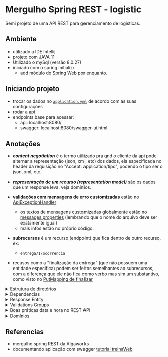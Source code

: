 # Mergulho Spring REST - logistic

Semi projeto de uma API REST para gerenciamento de logisticas.

## Ambiente

- utilizado a IDE Intellij.
- projeto com JAVA 11
- Utilizado o mySql (versão 8.0.27)
- iniciado com o spring initializr
    - add módulo do Spring Web por enquanto.

## Iniciando projeto
- trocar os dados no [`application.yml`](src/main/resources/application.yml) de acordo com as suas configurações
- rodar a api
- endpoints base para acessar:
    - api: localhost:8080/
    - swagger: localhost:8080/swagger-ui.html

## Anotações

- **_content negotiation_** é o termo utilizado pra qnd o cliente da api pode alternar a representação (json, xml, etc)
  dos dados, ela especificada no header da requisição no "Accept: application/tipo", podendo o tipo ser o json, xml,
  etc.


- **_representação de um recurso (representation model)_** são os dados que um response leva. veja dominios.


- **validações com mensagens de erro customizadas** estão
  no [ApiExceptionHandler](src/main/java/com/logisticAlgaworks/logistic/api/exceptionHandler/ApiExceptionHandler.java)
    - os textos de mensagens customizadas globalmente estão
      no [messages.properties](src/main/resources/messages.properties) (lembrando que o nome do arquivo deve ser
      exatamente igual)
    - mais infos estão no próprio código.

- **subrecursos** é um recurso (endpoint) que fica dentro de outro recurso, ex:
    - `entrega/1/ocorrencia`

- recusos como a "finalização da entrega" (que não possuem uma entidade especifica) podem ser feitos semelhantes ao
  subrecursos, com a diferença que ele não fica como verbo mas sim um substantivo, como visto
  no [PutMapping de finalizar](src/main/java/com/logisticAlgaworks/logistic/api/controller/EntregaController.java#L51)

<details>
    <summary>Estrutura de diretórios</summary>

- a estrutura de  `src/main/java` e `src/main/resources` **é relacionado com o maven e não ao Spring Boot**.
    - `src/main/java`
        - é onde ficam os arquivos do projeto em java
    - `src/main/resources`
        - arquivos de configuração e estáticos

- diretório `src/domain` representa a parte de domínio da aplicação nele possui as:
    - regras de negócio
    - models que representam tabelas no BD.
    - requisições de acesso ao BD.
    - exceções que são relacionadas às regras de negócio

- o diretório `src/api` representa a parte que gerencia a aplicação nele possui:
    - diretório para models, mas ele se refere a representation Model, ou seja, models customizadas para que não
      precisemos ficar enviando dados desnecessários ou dados customizados e etc nas respostas de requisições.
    - endpoints da aplicação (controllers)
    - manipuladores de exceções genéricas.

</details>

<details>
    <summary>Dependencias</summary>

### Swagger

- o Swagger serve para documentar a api, de uma forma fácil para acessar os endpoints da aplicação.
- ele foi configurado e customizado
  no [SwaggerConfig](src/main/java/com/logisticAlgaworks/logistic/common/SwaggerConfig.java)
- ele pode ser acessado pelo caminho http://localhost:8080/swagger-ui.html
- Notations para serem utilizadas nos controllers:
    - `@ApiOperation`: descreve o que o endpoint
      realiza. [ClienteController](src/main/java/com/logisticAlgaworks/logistic/api/controller/ClienteController.java)

    - `@ApiModelProperty`: descreve uma propriedade da
      model. [ClienteIdRequest](src/main/java/com/logisticAlgaworks/logistic/api/model/request/ClienteIdRequest.java)

### Lombok

- utilizado para diminuir boilerplate na classe. (os getter e setter na model)
    - na vdd ele apenas faz uma geração automática no diretório target. lá é possível ver que a model possui os getter e
      setters.

### Jackson

- responsável por serializar e desserializar objetos (transfomar em diferentes formatos como xml, json, etc)

### Jakarta

- na dependencia spring data jpa já possui o hibernate que implementa o jakarta persistence (é uma especificação do
  jakarta EE antiga Java EE)

### ModelMapper

- utilizado neste projeto para diminuir o boilerplate do mapeamento de uma model para outra, assim, evitando usar vários
  sets.

- Para utilizar ele é necessário criar um Bean que instância o modelMapper para que fique disponível no contexto do
  Spring, assim ele pode realizar a injeção de dependência.

- existem outras dependencias que realizam essa msm ação. ex: MapStruct, orika,
  etc. [veja as comparações](https://www.baeldung.com/java-performance-mapping-frameworks)

- exemplo utilização (utilizado
  em [EntregaController](src/main/java/com/logisticAlgaworks/logistic/api/controller/EntregaController.java)):

```java
    public class Comparação {
    public String semModelMapper() {
        EntregaResponse entregaResponse = new EntregaResponse();
        entregaResponse.setId(entrega.getId());
        entregaResponse.setNomeCliente(entrega.getCliente().getNome());
        entregaResponse.setDestinatario(new DestinatarioResponse());
        entregaResponse.getDestinatario().setNome(entrega.getDestinatario().getNome());
        entregaResponse.getDestinatario().setComplemento(entrega.getDestinatario().getComplemento());
        entregaResponse.getDestinatario().setLogradouro(entrega.getDestinatario().getLogradouro());
        entregaResponse.getDestinatario().setBairro(entrega.getDestinatario().getBairro());
        entregaResponse.getDestinatario().setNumero(entrega.getDestinatario().getNumero());
        entregaResponse.setTaxa(entrega.getTaxa());
        entregaResponse.setStatus(entrega.getStatus());
        entregaResponse.setDataPedido(entrega.getDataPedido());
        entregaResponse.setDataEntrega(entrega.getDataFinalizacao());
    }

    public String comModelMapper() {
        EntregaResponse entregaResponse = modelMapper.map(entrega, EntregaResponse.class);
    }
}
```

- as regras de nomes dos atributos para conversão estão na documentação
  em [matching-strategies](http://modelmapper.org/user-manual/configuration/#matching-strategies)

</details>

<details>
    <summary>Response Entity</summary>

- ReseponseEntity permite uma manipulação mais customizada de um endpoint. exemplos:
    - enviar cabeçalhos diferentes.
    - status diferentes.

</details>

<details>
    <summary>Validations Groups</summary>

- **Bean validation**: são as validações que ficam acima dos atributos de uma model, eles fazem parte da dependencia
  javax.validation.

- Os group validations ficam ocultos, mas por padrão eles possuem o valor default no argumento groups.
    - para fazer uma validação funcionar apenas em um grupo especifico deve usar o `groups` que tem no bean. Como na
      model de [cliente](src/main/java/com/logisticAlgaworks/logistic/domain/model/Cliente.java)
    - para trocar o grupo deve passar o `@ConvertGroup(from = XXX, to = XXX)` acima do atributo. Como na
      model [Entrega](src/main/java/com/logisticAlgaworks/logistic/domain/model/Entrega.java)
        - sempre deve utilizar o `@Valid` do `javax.validation` antes, ele é o responsável por "ativar", as validações
          da model.

</details>

<details>
    <summary>Boas práticas data e hora no REST API</summary>

- padrão recomendado é o [ISO 8601](https://www.iso.org/iso-8601-date-and-time-format.html)
  , [exemplos](https://www.ionos.com/digitalguide/websites/web-development/iso-8601/)
- **offset** é a diferença de horas em relação ao meridiano de greenwich.
- No Java, a classe que possui o offset é o `OffsetDateTime`.

</details>

<details>
    <summary>Domínios</summary>

### Dominios

- Imaginar os domínios da aplicação
- temos:
    - domain model
    - representation model
- utilizando apenas as models para serem enviadas como representação de recurso há riscos de enviar dados indesejados.
- para isso é aconselhado o uso de **DTOs**
    - com ele é possível mudar totalmente ou não o que se deseja enviar como representação do recurso.

</details>

## Referencias

- mergulho spring REST da Algaworks
- documentando aplicação com
  swagger [tutorial treinaWeb](https://www.treinaweb.com.br/blog/documentando-uma-api-spring-boot-com-o-swagger)
